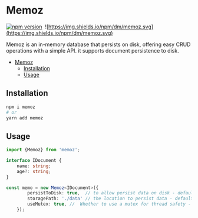 # Memoz

[![npm version](https://badge.fury.io/js/memoz.svg)](https://badge.fury.io/js/memoz)&nbsp;
![https://img.shields.io/npm/dm/memoz.svg](https://img.shields.io/npm/dm/memoz.svg)

Memoz is an in-memory database that persists on disk, offering easy CRUD operations with a simple API. it supports document persistence to disk.

- [Memoz](#memoz)
  - [Installation](#installation)
  - [Usage](#usage)

## Installation

```bash
npm i memoz
# or
yarn add memoz
```

## Usage

```ts
import {Memoz} from 'memoz';

interface IDocument {
    name: string;
    age?: string;
}

const memo = new Memoz<IDocument>({
        persistToDisk: true,  // to allow persist data on disk - default false
        storagePath: './data' // the location to persist data - default './data'
        useMutex: true, //  Whether to use a mutex for thread safety - default false
    });
```
